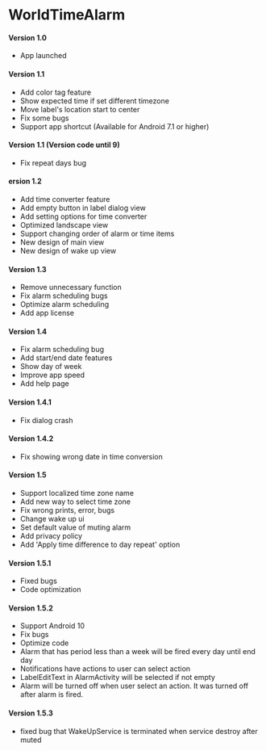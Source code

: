 # WorldTimeAlarm

#### Version 1.0
- App launched

#### Version 1.1
- Add color tag feature
- Show expected time if set different timezone
- Move label's location start to center
- Fix some bugs
- Support app shortcut (Available for Android 7.1 or higher)

#### Version 1.1 (Version code until 9)
- Fix repeat days bug

#### ersion 1.2
- Add time converter feature
- Add empty button in label dialog view
- Add setting options for time converter
- Optimized landscape view
- Support changing order of alarm or time items
- New design of main view
- New design of wake up view

#### Version 1.3
- Remove unnecessary function
- Fix alarm scheduling bugs
- Optimize alarm scheduling
- Add app license

#### Version 1.4
- Fix alarm scheduling bug
- Add start/end date features
- Show day of week
- Improve app speed
- Add help page

#### Version 1.4.1
- Fix dialog crash

#### Version 1.4.2
- Fix showing wrong date in time conversion

#### Version 1.5
- Support localized time zone name
- Add new way to select time zone
- Fix wrong prints, error, bugs
- Change wake up ui
- Set default value of muting alarm
- Add privacy policy
- Add 'Apply time difference to day repeat' option

#### Version 1.5.1
- Fixed bugs
- Code optimization

#### Version 1.5.2
- Support Android 10
- Fix bugs
- Optimize code
- Alarm that has period less than a week will be fired every day until end day
- Notifications have actions to user can select action
- LabelEditText in AlarmActivity will be selected if not empty
- Alarm will be turned off when user select an action. It was turned off after alarm is fired.

#### Version 1.5.3
- fixed bug that WakeUpService is terminated when service destroy after muted
